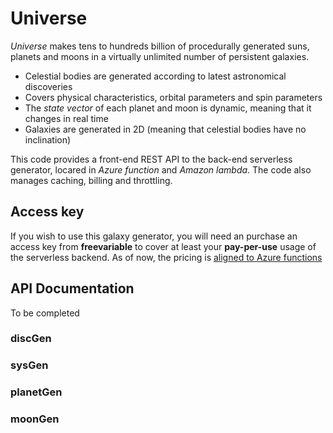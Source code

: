 # Universe
*Universe* makes tens to hundreds billion of procedurally generated suns, planets and moons in a virtually unlimited number of persistent galaxies.

- Celestial bodies are generated according to latest astronomical discoveries
- Covers physical characteristics, orbital parameters and spin parameters
- The *state vector* of each planet and moon is dynamic, meaning that it changes in real time
- Galaxies are generated in 2D (meaning that celestial bodies have no inclination)

This code provides a front-end REST API to the back-end serverless generator, locared in *Azure function* and *Amazon lambda*.
The code also manages caching, billing and throttling.

## Access key
If you wish to use this galaxy generator, you will need an purchase an access key from **freevariable** to cover at least your **pay-per-use** usage of the serverless backend.
As of now, the pricing is [aligned to Azure functions](https://azure.microsoft.com/en-us/pricing/details/functions/)

## API Documentation
To be completed

### discGen

### sysGen

### planetGen

### moonGen
